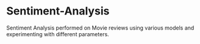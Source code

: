 # Sentiment-Analysis
Sentiment Analysis performed on Movie reviews using various models and experimenting with different parameters.

